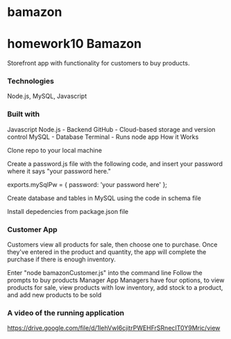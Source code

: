 # bamazon
<h1>homework10
Bamazon</h1>
Storefront app with functionality for customers to buy products.

<h3>Technologies</h3>
Node.js, MySQL, Javascript

<h3>Built with</h3>
Javascript
Node.js - Backend
GitHub - Cloud-based storage and version control
MySQL - Database
Terminal - Runs node app
How it Works

Clone repo to your local machine

Create a password.js file with the following code, and insert your password where it says "your password here."

exports.mySqlPw = { password: 'your password here' };

Create database and tables in MySQL using the code in schema file

Install depedencies from package.json file

<h3>Customer App</h3>
Customers view all products for sale, then choose one to purchase. Once they've entered in the product and quantity, the app will complete the purchase if there is enough inventory.

Enter "node bamazonCustomer.js" into the command line
Follow the prompts to buy products
Manager App
Managers have four options, to view products for sale, view products with low inventory, add stock to a product, and add new products to be sold

<h3>A video of the running application</h3>

https://drive.google.com/file/d/1lehVwI6cjitrPWEHFrSRnecIT0Y9Mric/view